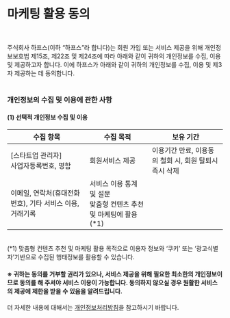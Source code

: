 # 마케팅 활용 동의
<br />

주식회사 하프스(이하 “하프스”라 합니다)는 회원 가입 또는 서비스 제공을 위해 개인정보보호법 제15조, 제22조 및 제24조에 따라 아래와 같이 귀하의 개인정보를 수집, 이용 및 제공하고자 합니다. 이에 하프스가 아래와 같이 귀하의 개인정보를 수집, 이용 및 제3자 제공하는 데 동의합니다.
<br />
<br />
### 개인정보의 수집 및 이용에 관한 사항

#### (1) 선택적 개인정보 수집 및 이용

<div class='nu-markdown'>
<table>
     <thead>
         <tr>
             <th>수집 항목</th>
             <th>수집 목적</th>
             <th>보유 기간</th>
         </tr>
     </thead>
     <tbody>
         <tr>
              <td>
                [스타트업 관리자]
                <br />
                사업자등록번호, 명함
              </td>
              <td>
                회원서비스 제공
              </td>
              <td>이용기간 만료, 이용동의 철회 시, 회원 탈퇴시 즉시 삭제</td>
        </tr>
         <tr>
              <td>이메일, 연락처(휴대전화번호), 기타 서비스 이용, 거래기록</td>
              <td>
                서비스 이용 통계 및 설문
                <br />
                맞춤형 컨텐츠 추천 및 마케팅에 활용(*1)
              </td>
              <td></td>
        </tr>
     </tbody>
 </table>
 </div>
<br />
(*1) 맞춤형 컨텐츠 추천 및 마케팅 활용 목적으로 이용자 정보와 ‘쿠키’ 또는 ‘광고식별자’기반으로 수집된 행태정보를 활용할 수 있습니다.

#### ※ 귀하는 동의를 거부할 권리가 있으나, 서비스 제공을 위해 필요한 최소한의 개인정보이므로 동의를 해 주셔야 서비스 이용이 가능합니다. 동의하지 않으실 경우 원활한 서비스의 제공에 제한을 받을 수 있음을 알려드립니다.

더 자세한 내용에 대해서는 [개인정보처리방침](https://www.nextunicorn.kr/privacy-policy)을 참고하시기 바랍니다.
